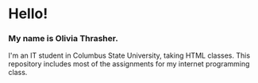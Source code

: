 # Hello! 
### My name is Olivia Thrasher.
I'm an IT student in Columbus State University, taking HTML classes. This repository includes most of the assignments for my internet programming class.
